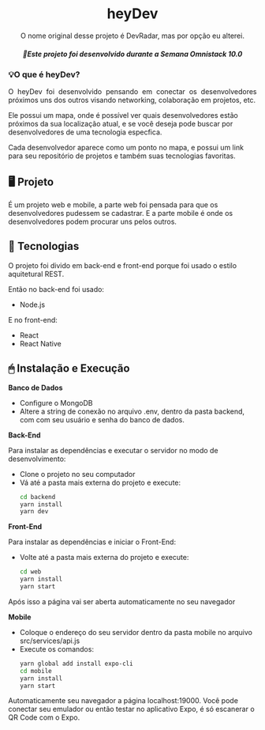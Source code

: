 <h1 align="center">heyDev</h1>
<p align="center"> O nome original desse projeto é DevRadar, mas por opção eu alterei.</p>
<h5 align="center"> 🚀Este projeto foi desenvolvido durante a Semana Omnistack 10.0</h5>

### 💡O que é heyDev?
<p align="justify">
O heyDev foi desenvolvido pensando em conectar os desenvolvedores próximos uns dos outros visando networking, colaboração
em projetos, etc.

Ele possui um mapa, onde é possível ver quais desenvolvedores estão próximos da sua localização atual, e se
você deseja pode buscar por desenvolvedores de uma tecnologia especfica.

Cada desenvolvedor aparece como um ponto no mapa, e possui um link para seu repositório de projetos e também suas tecnologias favoritas.
</p>

## 🖥 Projeto
<p>
É um projeto web e mobile, a parte  web foi pensada para que os desenvolvedores pudessem se cadastrar. E a parte mobile é onde
os desenvolvedores podem procurar uns pelos outros.
</p>

## 🔧 Tecnologias

<p>
O projeto foi divido em back-end e front-end porque foi usado o estilo aquitetural REST.

Então no back-end foi usado:
- Node.js

E no front-end:
- React
- React Native
</p>

## 🖱 Instalação e Execução
<p>
 <strong>Banco de Dados</strong>
  
  - Configure o MongoDB
  - Altere a string de conexão no arquivo .env, dentro da pasta backend, com com seu usuário e senha do banco de dados.

<strong>Back-End</strong>

  Para instalar as dependências e executar o servidor no modo de desenvolvimento:
  - Clone o projeto no seu computador
  - Vá até a pasta mais externa do projeto e execute:
      ```bash
      cd backend
      yarn install
      yarn dev
    ```

<strong>Front-End</strong>

Para instalar as dependências e iniciar o Front-End:
   - Volte até a pasta mais externa do projeto e execute:
        ```bash
        cd web
        yarn install
        yarn start
      ```
Após isso a página vai ser aberta automaticamente no seu navegador

<strong>Mobile</strong> 

- Coloque o endereço do seu servidor dentro da pasta mobile no arquivo src/services/api.js
- Execute os comandos:
     ```bash
     yarn global add install expo-cli
     cd mobile
     yarn install
     yarn start
   ```

Automaticamente seu navegador a página localhost:19000. Você pode conectar seu emulador ou então testar no aplicativo Expo, é só escanerar o QR Code com o Expo.

</p>
